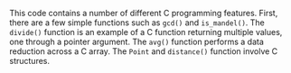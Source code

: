 This code contains a number of different C programming features. First, there are a few simple functions such as `gcd()` and `is_mandel()`. The `divide()` function is an example of a C function returning multiple values, one through a pointer argument. The `avg()` function performs a data reduction across a C array. The `Point` and `distance()` function involve C structures.
